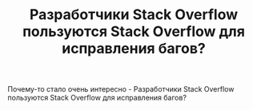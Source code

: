 ﻿---
title: "Разработчики Stack Overflow пользуются Stack Overflow для исправления багов?"
se.owner.user_id: 381471
se.owner.display_name: "Ahmed Ayman 123"
se.owner.link: "https://ru.meta.stackoverflow.com/users/381471/ahmed-ayman-123"
se.link: "https://ru.meta.stackoverflow.com/questions/11484/%d0%a0%d0%b0%d0%b7%d1%80%d0%b0%d0%b1%d0%be%d1%82%d1%87%d0%b8%d0%ba%d0%b8-stack-overflow-%d0%bf%d0%be%d0%bb%d1%8c%d0%b7%d1%83%d1%8e%d1%82%d1%81%d1%8f-stack-overflow-%d0%b4%d0%bb%d1%8f-%d0%b8%d1%81%d0%bf%d1%80%d0%b0%d0%b2%d0%bb%d0%b5%d0%bd%d0%b8%d1%8f-%d0%b1%d0%b0%d0%b3%d0%be%d0%b2"
se.question_id: 11484
se.post_type: question
---
<p>Почему-то стало очень интересно - Разработчики Stack Overflow пользуются Stack Overflow для исправления багов?</p>

